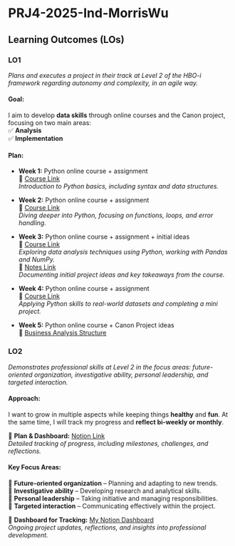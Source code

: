# **PRJ4-2025-Ind-MorrisWu**  

## **Learning Outcomes (LOs)**  

### **LO1**  
*Plans and executes a project in their track at Level 2 of the HBO-i framework regarding autonomy and complexity, in an agile way.*  

#### **Goal:**  
I aim to develop **data skills** through online courses and the Canon project, focusing on two main areas:  
✅ **Analysis**  
✅ **Implementation**  

#### **Plan:**  
- **Week 1:** Python online course + assignment  
  🔗 [Course Link](https://images.hahow.in/images/664ed9e92fcb5581a2712953)  
  *Introduction to Python basics, including syntax and data structures.*  

- **Week 2:** Python online course + assignment  
  🔗 [Course Link](https://images.hahow.in/images/66768214fb7a2272b4ba139a)  
  *Diving deeper into Python, focusing on functions, loops, and error handling.*  

- **Week 3:** Python online course + assignment + initial ideas  
  🔗 [Course Link](https://images.hahow.in/images/6677d95fc3a336d5732a9408)  
  *Exploring data analysis techniques using Python, working with Pandas and NumPy.*  
  🔗 [Notes Link](https://docs.google.com/document/d/10I9zcVJ-AIP5Gz5hUSLAL5S_BEYI59LEKaXFN8-DDLM/edit?tab=t.0)  
  *Documenting initial project ideas and key takeaways from the course.*  

- **Week 4:** Python online course + assignment  
  🔗 [Course Link](https://images.hahow.in/images/667d18c66195b50a63ceec9f)  
  *Applying Python skills to real-world datasets and completing a mini project.*  

- **Week 5:** Python online course + Canon Project ideas  
  🔗 [Business Analysis Structure](https://www.notion.so/Business-Analysis-Structure-1b8f94066b8080d6a8a7e08eda0e8d54?pvs=4)  

### **LO2**  
*Demonstrates professional skills at Level 2 in the focus areas: future-oriented organization, investigative ability, personal leadership, and targeted interaction.*  

#### **Approach:**  
I want to grow in multiple aspects while keeping things **healthy** and **fun**. At the same time, I will track my progress and **reflect bi-weekly or monthly**.  

🔗 **Plan & Dashboard:** [Notion Link](https://www.notion.so/69af482bf292487385a758fc58def826?v=4752c5d6d20b4c4db05ed2329a3c6750&pvs=4)  
*Detailed tracking of progress, including milestones, challenges, and reflections.*  

#### **Key Focus Areas:**  
📌 **Future-oriented organization** – Planning and adapting to new trends.  
📌 **Investigative ability** – Developing research and analytical skills.  
📌 **Personal leadership** – Taking initiative and managing responsibilities.  
📌 **Targeted interaction** – Communicating effectively within the project.  

🔗 **Dashboard for Tracking:** [My Notion Dashboard](https://www.notion.so/95cc22b66ae046f9bd91589613a2b03c?v=cde7c9b78f49406bbeba6eda1662dcf5&pvs=4)  
*Ongoing project updates, reflections, and insights into professional development.*  




